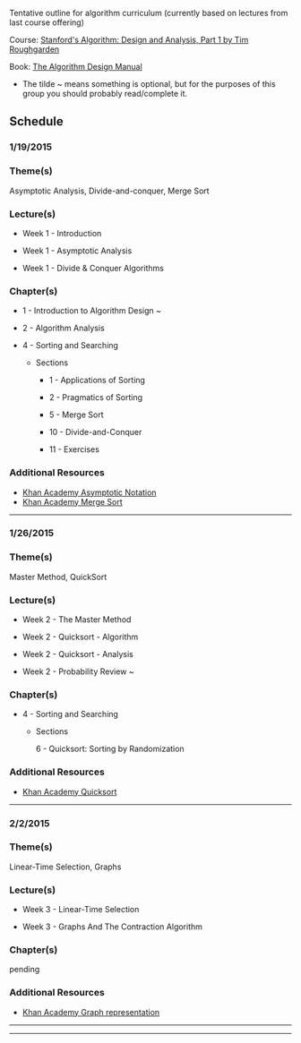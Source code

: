 Tentative outline for algorithm curriculum (currently based on lectures from last course offering)

Course: [Stanford's Algorithm: Design and Analysis, Part 1 by Tim Roughgarden](https://www.coursera.org/course/algo)

Book: [The Algorithm Design Manual](http://www.algorist.com/)

* The tilde ~ means something is optional, but for the purposes of this group you should probably read/complete it.

## Schedule

### 1/19/2015

### Theme(s)
Asymptotic Analysis, Divide-and-conquer, Merge Sort

### Lecture(s)
- Week 1 - Introduction

- Week 1 - Asymptotic Analysis

- Week 1 - Divide & Conquer Algorithms

### Chapter(s)
- 1 - Introduction to Algorithm Design ~

- 2 - Algorithm Analysis

- 4 - Sorting and Searching

    - Sections

        - 1 - Applications of Sorting

        - 2 - Pragmatics of Sorting

        - 5 - Merge Sort

        - 10 - Divide-and-Conquer

        - 11 - Exercises

### Additional Resources
- [Khan Academy Asymptotic Notation](https://www.khanacademy.org/computing/computer-science/algorithms/asymptotic-notation/a/asymptotic-notation)
- [Khan Academy Merge Sort](https://www.khanacademy.org/computing/computer-science/algorithms/merge-sort/a/divide-and-conquer-algorithms)
***

### 1/26/2015

### Theme(s)
Master Method, QuickSort

### Lecture(s)
- Week 2 - The Master Method

- Week 2 - Quicksort - Algorithm

- Week 2 - Quicksort - Analysis

- Week 2 - Probability Review ~

### Chapter(s)
- 4 - Sorting and Searching

    - Sections

        6 - Quicksort: Sorting by Randomization

### Additional Resources
- [Khan Academy Quicksort](https://www.khanacademy.org/computing/computer-science/algorithms/quick-sort/a/overview-of-quicksort)
***

### 2/2/2015

### Theme(s)
Linear-Time Selection, Graphs

### Lecture(s)
- Week 3 - Linear-Time Selection

- Week 3 - Graphs And The Contraction Algorithm

### Chapter(s)
pending

### Additional Resources
- [Khan Academy Graph representation](https://www.khanacademy.org/computing/computer-science/algorithms/graph-representation/a/describing-graphs)
***
***
